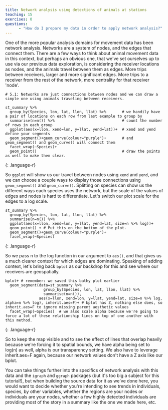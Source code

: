 ```yaml
---
title: Network analysis using detections of animals at stations
teaching: 15
exercises: 0
questions:
      - "How do I prepare my data in order to apply network analysis?"
---
```


One of the more popular analysis domains for movement data has been network analysis. Networks are a system of nodes, and the edges that connect them. There are a few ways to think about animal movement data in this context, but perhaps an obvious one, that we've set ourselves up to use via our previous data exploration, is considering the receiver locations as nodes, and the animals travel between them as edges. More trips between receivers, larger and more significant edges. More trips to a receiver from the rest of the network, more centrality for that receiver 'node'.

~~~
# 5.1: Networks are just connections between nodes and we can draw a simple one using animals traveling between receivers.

st_summary %>%
  group_by(Species, lon, lat, llon, llat) %>%       # we handily have a pair of locations on each row from last example to group by
  summarise(n=n()) %>%                              # count the number of rows in each group
  ggplot(aes(x=llon, xend=lon, y=llat, yend=lat))+  # xend and yend define your segments
  geom_segment()+geom_curve(colour="purple")+       # and geom_segment() and geom_curve() will connect them
  facet_wrap(~Species)+
  geom_point()                                      # draw the points as well to make them clear.

~~~
{: .language-r}

So `ggplot` will show us our travel between nodes using `xend` and `yend`, and we can choose a couple ways to display those connections using `geom_segment()` and `geom_curve()`. Splitting on species can show us the different ways each species uses the network, but the scale of the values of edges and nodes is hard to differentiate. Let's switch our plot scale for the edges to a log scale.

~~~
st_summary %>%
  group_by(Species, lon, lat, llon, llat) %>%
  summarise(n=n()) %>%
  ggplot(aes(x=llon, xend=lon, y=llat, yend=lat, size=n %>% log))+
  geom_point() + # Put this on the bottom of the plot.
  geom_segment()+geom_curve(colour="purple")+
  facet_wrap(~Species)
~~~
{: .language-r}

 So we pass n to the log function in our argument to `aes()`, and that gives us a much clearer context for which edges are dominating. Speaking of adding context, let's bring back `bplot` as our backdrop for this and see where our receivers are geospatially.


~~~
bplot+ # remember: we saved this bathy plot earlier
  geom_segment(data=st_summary %>%
                 group_by(Species, lon, lat, llon, llat) %>%
                 summarise(n=n()),
               aes(x=llon, xend=lon, y=llat, yend=lat, size=n %>% log, alpha=n %>% log), inherit.aes=F)+ # bplot has Z, nothing else does, so inherit.aes=F to ignore missing parent aesthetic values
  facet_wrap(~Species)  # we also scale alpha because we're going to force a lot of these relationship lines on top of one another with this method.

~~~
{: .language-r}

So to keep the map visible and to see the effect of lines that overlap heavily because we're forcing it to spatial bounds, we have alpha being set to log(n) as well, alpha is our transparency setting. We also have to leverage inherit.aes=F again, because our network values don't have a Z axis like our bplot.

You can take things further into the specifics of network analysis with this data and the `igraph` and `ggraph` packages (but it's too big a subject for this tutorial!), but when building the source data for it as we've done here, you would want to decide whether you're intending to see trends in individuals, species, by other variables, whether the regions are your nodes or individuals are your nodes, whether a few highly detected individuals are providing most of the story in a summary like the one we made here, etc.
